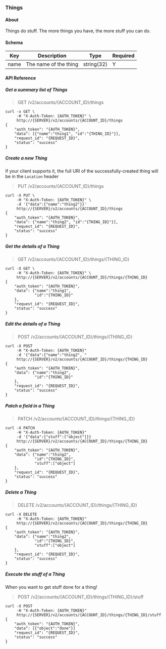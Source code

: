 ### Things

#### About

Things do stuff. The more things you have, the more stuff you can do.

#### Schema

Key | Description | Type | Required
--- | ----------- | ---- | --------
name | The name of the thing | string(32) | Y

#### API Reference

##### Get a summary list of Things

> GET /v2/accounts/{ACCOUNT_ID}/things

```curl
curl -x GET \
     -H "X-Auth-Token: {AUTH_TOKEN}" \
     http://{SERVER}/v2/accounts/{ACCOUNT_ID}/things
{
    "auth_token": "{AUTH_TOKEN}",
    "data": [{"name":"thing1", "id":"{THING_ID}"}],
    "request_id": "{REQUEST_ID}",
    "status": "success"
}
```

##### Create a new Thing

If your client supports it, the full URI of the successfully-created thing will be in the `Location` header

> PUT /v2/accounts/{ACCOUNT_ID}/things

```curl
curl -X PUT \
     -H "X-Auth-Token: {AUTH_TOKEN}" \
     -d '{"data":{"name":"thing2"}}'
     http://{SERVER}/v2/accounts/{ACCOUNT_ID}/things
{
    "auth_token": "{AUTH_TOKEN}",
    "data": {"name":"thing2", "id":"{THING_ID}"}],
    "request_id": "{REQUEST_ID}",
    "status": "success"
}
```

##### Get the details of a Thing

> GET /v2/accounts/{ACCOUNT_ID}/things/{THING_ID}

```curl
curl -X GET \
     -H "X-Auth-Token: {AUTH_TOKEN}" \
     http://{SERVER}/v2/accounts/{ACCOUNT_ID}/things/{THING_ID}
{
    "auth_token": "{AUTH_TOKEN}",
    "data": {"name":"thing1",
             "id":"{THING_ID}"
    },
    "request_id": "{REQUEST_ID}",
    "status": "success"
}
```

##### Edit the details of a Thing

> POST /v2/accounts/{ACCOUNT_ID}/things/{THING_ID}

```curl
curl -X POST
     -H "X-Auth-Token: {AUTH_TOKEN}"
     -d '{"data":{"name":"thing2", "
     http://{SERVER}/v2/accounts/{ACCOUNT_ID}/things/{THING_ID}
{
    "auth_token": "{AUTH_TOKEN}",
    "data": {"name":"thing2",
             "id":"{THING_ID}"
    },
    "request_id": "{REQUEST_ID}",
    "status": "success"
}
```

##### Patch a field in a Thing

> PATCH /v2/accounts/{ACCOUNT_ID}/things/{THING_ID}

```curl
curl -X PATCH
     -H "X-Auth-Token: {AUTH_TOKEN}"
     -d '{"data":{"stuff":["object"]}}
     http://{SERVER}/v2/accounts/{ACCOUNT_ID}/things/{THING_ID}
{
    "auth_token": "{AUTH_TOKEN}",
    "data": {"name":"thing2",
             "id":"{THING_ID}",
             "stuff":["object"]
    },
    "request_id": "{REQUEST_ID}",
    "status": "success"
}
```

##### Delete a Thing

> DELETE /v2/accounts/{ACCOUNT_ID}/things/{THING_ID}

```curl
curl -X DELETE
     -H "X-Auth-Token: {AUTH_TOKEN}"
     http://{SERVER}/v2/accounts/{ACCOUNT_ID}/things/{THING_ID}
{
    "auth_token": "{AUTH_TOKEN}",
    "data": {"name":"thing2",
             "id":"{THING_ID}",
             "stuff":["object"]
    },
    "request_id": "{REQUEST_ID}",
    "status": "success"
}
```

##### Execute the stuff of a Thing

When you want to get stuff done for a thing!

> POST /v2/accounts/{ACCOUNT_ID}/things/{THING_ID}/stuff

```curl
curl -X POST
     -H "X-Auth-Token: {AUTH_TOKEN}"
     http://{SERVER}/v2/accounts/{ACCOUNT_ID}/things/{THING_ID}/stuff
{
    "auth_token": "{AUTH_TOKEN}",
    "data": [{"object":"done"}]
    "request_id": "{REQUEST_ID}",
    "status": "success"
}
```
